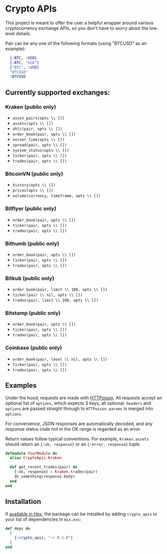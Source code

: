 # Crypto APIs

This project is meant to offer the user a helpful wrapper around various cryptocurrency exchange APIs, so you don't have to worry about the low-level details.

Pair can be any one of the following formats (using "BTCUSD" as an example):

```elixir
  {:BTC, :USD}
  {:BTC, "USD"}
  {"BTC", :USD}
  "BTCUSD"
  :BTCUSD
```

## Currently supported exchanges:

### Kraken (public only)

- `asset_pairs(opts \\ [])`
- `assets(opts \\ [])`
- `ohlc(pair, opts \\ [])`
- `order_book(pair, opts \\ [])`
- `server_time(opts \\ [])`
- `spread(pair, opts \\ [])`
- `system_status(opts \\ [])`
- `ticker(pair, opts \\ [])`
- `trades(pair, opts \\ [])`

### BitcoinVN (public only)

- `history(opts \\ [])`
- `prices(opts \\ [])`
- `volume(currency, timeframe, opts \\ [])`

### Bitflyer (public only)

- `order_book(pair, opts \\ [])`
- `ticker(pair, opts \\ [])`
- `trades(pair, opts \\ [])`

### Bithumb (public only)

- `order_book(pair, opts \\ [])`
- `ticker(pair, opts \\ [])`
- `trades(pair, opts \\ [])`

### Bitkub (public only)

- `order_book(pair, limit \\ 100, opts \\ [])`
- `ticker(pair \\ nil, opts \\ [])`
- `trades(pair, limit \\ 100, opts \\ [])`

### Bitstamp (public only)

- `order_book(pair, opts \\ [])`
- `ticker(pair, opts \\ [])`
- `trades(pair, opts \\ [])`

### Coinbase (public only)

- `order_book(pair, level \\ nil, opts \\ [])`
- `ticker(pair, opts \\ [])`
- `trades(pair, opts \\ [])`

## Examples

Under the hood, requests are made with [HTTPoison](https://github.com/edgurgel/httpoison). All requests accept an optional list of `options`, which expects 3 keys, all optional. `headers` and `options` are passed straight through to `HTTPoison`. `params` is merged into `options`.

For convenience, JSON responses are automatically decoded, and any response status code not in the OK range is regarded as an error.

Return values follow typical conventions. For example, `Kraken.assets` should return an `{:ok, response}` or an `{:error, response}` tuple.

```elixir
defmodule YourModule do
  alias CryptoApis.Kraken

  def get_recent_trades(pair) do
    {:ok, response} = Kraken.trades(pair)
    do_something(response.body)
  end
end
```

## Installation

If [available in Hex](https://hex.pm/docs/publish), the package can be installed
by adding `crypto_apis` to your list of dependencies in `mix.exs`:

```elixir
def deps do
  [
    {:crypto_apis, "~> 0.1.0"}
  ]
end
```
